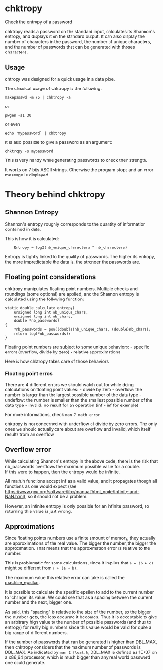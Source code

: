 # chktropy

Check the entropy of a password

chktropy reads a password on the standard input, calculates its Shannon's entropy, and displays it on the standard output.
It can also display the number of characters in the password, the number of unique characters, and the number of passwords that can be generated with thoses characters.

## Usage

chtropy was designed for a quick usage in a data pipe.

The classical usage of chktropy is the following:
```
makepasswd -m 75 | chktropy -a
```
or
```
pwgen -s1 30
```
or even
```
echo 'mypassword` | chktropy
```

It is also possible to give a password as an argument:
```
chktropy -s mypassword
```

This is very handy while generating passwords to check their strength.

It works on 7 bits ASCII strings.
Otherwise the program stops and an error message is displayed.

# Theory behind chktropy

## Shannon Entropy

Shannon's entropy roughly corresponds to the quantity of information contained in data.

This is how it is calculated:
```
	Entropy = log2(nb_unique_characters ^ nb_characters)
```

Entropy is tightly linked to the quality of passwords.
The higher its entropy, the more impredictable the data is, the stronger the passwords are.

## Floating point considerations

chktropy manipulates floating point numbers.
Multiple checks and  roundings (some optional) are applied, and the Shannon entropy is calculated using the following function:

```
static double calculate_entropy(
	unsigned long int nb_unique_chars,
	unsigned long int nb_chars,
	double *nb_passwords)
{
	*nb_passwords = pow((double)nb_unique_chars, (double)nb_chars);
	return log(*nb_passwords);
}
```

Floating point numbers are subject to some unique behaviors:
	- specific errors (overflow, divide by zero)
	- relative approximations

Here is how chktropy takes care of those behaviors:

### Floating point erros

There are 4 different errors we should watch out for while doing calculations on floating point values:
	- divide by zero
	- overflow: the number is larger than the largest possible number of the data type
	- undeflow: the number is smaller than the smallest possible number of the data type
	- invalid: no result for an operation (inf - inf for exemple)

For more informations, check `man 7 math_error`

chktropy is not concerned with underflow of divide by zero errors.
The only ones we should actually care about are overflow and invalid, which itself results trom an overflow.

## Overflow error

While calculating Shannon's entropy in the above code, there is the risk that nb_passwords overflows the maximum possible value for a double.    
If this were to happen, then the entropy would be infinite.

All math.h functions accept inf as a valid value, and it propagates though all functions as one would expect (see https://www.gnu.org/software/libc/manual/html_node/Infinity-and-NaN.html), so it should not be a problem.

However, an infinite entropy is only possible for an infinite password, so returning this value is just wrong.

## Approximations

Since floating points numbers use a finite amount of memory, they actually are approximations of the real value. The bigger the number, the bigger the approximation.
That means that the approximation error is relative to the number.

This is problematic for some calculations, since it implies that `a + (b + c)` might be different from `c + (a + b)`.

The maximum value this relative error can take is called the [machine_epsilon](https://en.wikipedia.org/wiki/Machine_epsilon). 

It is possible to calculate the specific epsilon to add to the current number to 'change' its value.
We could see that as a spacing between the current number and the next, bigger one.

As said, this "spacing" is relative to the size of the number, so the bigger the number gets, the less accurate it becomes. Thus it is acceptable to give an arbitrary high value to the number of possible passwords (and thus to entropy) for really big numbers since this value would be valid for quite a big range of different numbers.

If the number of passwords that can be generated is higher than DBL_MAX, then chktropy considers that the maximum number of passwords is DBL_MAX.
As indicated by `man 2 float.h`, DBL_MAX is defined as 1E+37 on a x86_64 processor, which is much bigger than any real world password one could generate.
